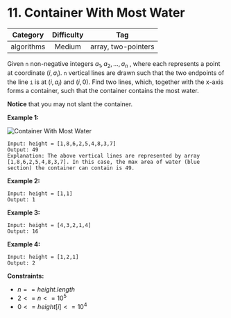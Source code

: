 # 11. Container With Most Water

|Category|Difficulty|Tag|
|:-:|:-:|:-:|
|algorithms|Medium|array, two-pointers|

Given `n` non-negative integers $a_{1}, a_{2}, ..., a_{n}$ , where each represents a point at coordinate $(i, a_{i})$. `n` vertical lines are drawn such that the two endpoints of the line `i` is at $(i, a_{i})$ and $(i, 0)$. Find two lines, which, together with the x-axis forms a container, such that the container contains the most water.

**Notice** that you may not slant the container.

**Example 1:**

![Container With Most Water](https://s3-lc-upload.s3.amazonaws.com/uploads/2018/07/17/question_11.jpg)

``` text
Input: height = [1,8,6,2,5,4,8,3,7]
Output: 49
Explanation: The above vertical lines are represented by array [1,8,6,2,5,4,8,3,7]. In this case, the max area of water (blue section) the container can contain is 49.
```

**Example 2:**

``` text
Input: height = [1,1]
Output: 1
```

**Example 3:**

``` text
Input: height = [4,3,2,1,4]
Output: 16
```

**Example 4:**

``` text
Input: height = [1,2,1]
Output: 2
```

**Constraints:**

+ $n == height.length$
+ $2 <= n <= 10^{5}$
+ $0 <= height[i] <= 10^{4}$
